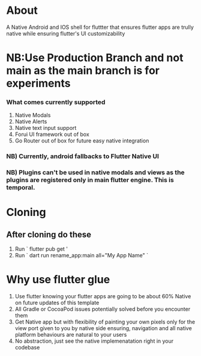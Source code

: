 # About
A Native Android and IOS shell for fluttter that ensures flutter apps are trully native while ensuring flutter's UI customizability

# NB:Use Production Branch and not main as the main branch is for experiments
### What comes currently supported

  <ol>
   <li>Native Modals</li>
    <li>Native Alerts</li>
    <li>Native text input support</li>
    <li>Forui UI framework out of box</li>
    <li>Go Router out of box for future easy native integration</li>
  </ol>
  
### NB) Currently, android fallbacks to Flutter Native UI
### NB) Plugins can't be used in native modals and views as the plugins are registered only in main flutter engine. This is temporal.

# Cloning
## After cloning do these
<ol>
  <li>Run ` flutter pub get '
  <li>Run ` dart run rename_app:main all="My App Name" `</li>
</ol>

# Why use flutter glue
<ol>
  <li>Use flutter knowing your flutter apps are going to be about 60% Native on future updates of this template</li>
  <li>All Gradle or CocoaPod issues potentially solved before you encounter them</li>
  <li>Get Native app but with flexibility of painting your own pixels only for the view port given to you by native side ensuring, navigation and all native platform behaviours are natural to your users</li>
  <li>No abstraction, just see the native implemenatation right in your codebase</li>
</ol>
